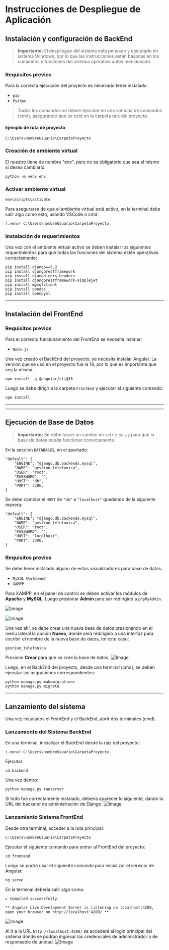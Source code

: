 # Instrucciones de Despliegue de Aplicación

## Instalación y configuración de BackEnd

> **Importante:** El despliegue del sistema está pensado y ejecutado en sistema Windows, por lo que las instrucciones están basadas en los comandos y funciones del sistema operativo antes mencionado.

### Requisitos previos
Para la correcta ejecución del proyecto es necesario tener instalado:

- `pip`
- `Python`

> Todos los comandos se deben ejecutar en una ventana de comandos (cmd), asegurando que se esté en la carpeta raíz del proyecto.

#### Ejemplo de ruta de proyecto
```
C:\Users\nombreUsuario\CarpetaProyecto
```

### Creación de ambiente virtual

El nuestro tiene de nombre "env", pero no es obligatorio que sea el mismo si desea cambiarlo.

```
python -m venv env
```

### Activar ambiente virtual

```
env\Scripts\activate
```

Para asegurarse de que el ambiente virtual está activo, en la terminal debe salir algo como esto, usando VSCode o cmd:

```
(.venv) C:\Users\nombreUsuario\CarpetaProyecto
```

### Instalación de requerimientos

Una vez con el ambiente virtual activo se deben instalar los siguientes requerimientos para que todas las funciones del sistema estén operativas correctamente:

```
pip install django==5.2
pip install djangorestframework
pip install django-cors-headers
pip install djangorestframework-simplejwt
pip install mysqlclient
pip install pandas
pip install openpyxl
```

---

## Instalación del FrontEnd

### Requisitos previos

Para el correcto funcionamiento del FrontEnd se necesita instalar:

- `Node.js`

Una vez creado el BackEnd del proyecto, se necesita instalar Angular. La versión que se usó en el proyecto fue la 18, por lo que es importante que sea la misma:

```
npm install -g @angular/cli@18
```

Luego se debe dirigir a la carpeta `FrontEnd` y ejecutar el siguiente comando:

```
npm install
```

---
---
## Ejecución de Base de Datos

> **Importante:** Se debe hacer un cambio en `settings.py` para que la base de datos pueda funcionar correctamente.

En la seccion `DATABASES`, en el apartado:

```
"default": {
    "ENGINE": "django.db.backends.mysql",
    "NAME": "gestion_telefonica",
    "USER": "root",
    "PASSWORD": "",
    "HOST": "db",
    "PORT": 3306,
}
```

Se debe cambiar el `HOST` de `"db"` a `"localhost"` quedando de la siguiente manera:

```
"default": {
    "ENGINE": "django.db.backends.mysql",
    "NAME": "gestion_telefonica",
    "USER": "root",
    "PASSWORD": "",
    "HOST": "localhost",
    "PORT": 3306,
}
```

### Requisitos previos

Se debe tener instalado alguno de estos visualizadores para base de datos:

- `MySQL Workbench`
- `XAMPP`

Para XAMPP, en el panel de control se deben activar los módulos de **Apache** y **MySQL**. Luego presionar **Admin** para ser redirigido a `phpMyAdmin`.

![Image](https://github.com/user-attachments/assets/9df79955-6bfd-4dd0-a6a0-8a1bf5e54877)

![Image](https://github.com/user-attachments/assets/118bbae8-05f4-498e-91e7-16f1a8a32827)

Una vez ahí, se debe crear una nueva base de datos presionando en el menú lateral la opción **Nuevo**, donde será redirigido a una interfaz para escribir el nombre de la nueva base de datos, en este caso:

```
gestion_telefonica
```

Presione **Crear** para que se cree la base de datos.
![Image](https://github.com/user-attachments/assets/fb83116d-6a02-4679-8682-d1191adab418)

Luego, en el BackEnd del proyecto, desde una terminal (cmd), se deben ejecutar las migraciones correspondientes:
```
python manage.py makemigrations
python manage.py migrate
```

---

## Lanzamiento del sistema

Una vez instalados el FrontEnd y el BackEnd, abrir dos terminales (cmd).

### Lanzamiento del Sistema BackEnd

En una terminal, inicializar el BackEnd desde la raíz del proyecto:

```
(.venv) C:\Users\nombreUsuario\CarpetaProyecto
```

Ejecutar:

```
cd backend
```

Una vez dentro:

```
python manage.py runserver
```

Si todo fue correctamente instalado, debería aparecer lo siguiente, dando la URL del backend de administración de Django.
![Image](https://github.com/user-attachments/assets/bc317af6-bbe3-4012-b103-3f05a4537370)

### Lanzamiento Sistema FrontEnd

Desde otra terminal, acceder a la ruta principal:

```
C:\Users\nombreUsuario\CarpetaProyecto
```

Ejecutar el siguiente comando para entrar al FrontEnd del proyecto:

```
cd frontend
```

Luego se podrá usar el siguiente comando para inicializar el servicio de Angular:

```
ng serve
```

En la terminal debería salir algo como:

```
✔ Compiled successfully.

** Angular Live Development Server is listening on localhost:4200, open your browser on http://localhost:4200/ **
```
![Image](https://github.com/user-attachments/assets/908a836e-c791-49ae-83f2-216b6c598960)


Al ir a la URL `http://localhost:4200/` se accederá al login principal del sistema donde se podran ingresar las credenciales de administrador o de responsable de unidad.
![Image](https://github.com/user-attachments/assets/fce948b7-aa9a-4ba1-8036-087d09391ede)
